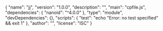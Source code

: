 {
  "name": "jj",
  "version": "1.0.0",
  "description": "",
  "main": "cpfile.js",
  "dependencies": {
    "nanoid": "^4.0.0"
  },
  "type": "module",
  "devDependencies": {},
  "scripts": {
    "test": "echo \"Error: no test specified\" && exit 1"
  },
  "author": "",
  "license": "ISC"
}
